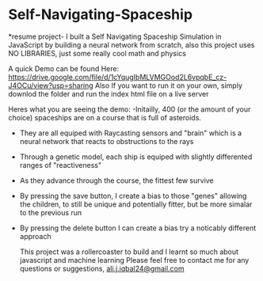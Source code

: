 # Self-Navigating-Spaceship
*resume project- I built a Self Navigating Spaceship Simulation in JavaScript by building a neural network from scratch, also this project uses NO LIBRARIES, just some really cool math and physics

A quick Demo can be found Here: https://drive.google.com/file/d/1cYqugIbMLVMGOod2L6vpqbE_cz-J4OCu/view?usp=sharing
Also If you want to run it on your own, simply downlod the folder and run the index html file on a live server

Heres what you are seeing the demo:
-Initailly, 400 (or the amount of your choice) spaceships are on a course that is full of asteroids. 
- They are all equiped with Raycasting sensors and "brain" which is a neural network that reacts to obstructions to the rays
- Through a genetic model, each ship is equiped with slightly differented ranges of "reactiveness"
- As they advance through the course, the fittest few survive
- By pressing the save button, I create a bias to those "genes" allowing the children, to still be unique and potentially fitter, but be more simalar to the previous run
- By pressing the delete button I can create a bias try a noticably different approach

  This project was a rollercoaster to build and I learnt so much about javascript and machine learning
  Please feel free to contact me for any questions or suggestions, ali.j.iqbal24@gmail.com





